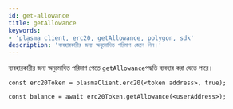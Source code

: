 ```yaml
---
id: get-allowance
title: getAllowance
keywords:
- 'plasma client, erc20, getAllowance, polygon, sdk'
description: 'ব্যবহারকারীর জন্য অনুমোদিত পরিমাণ জেনে নিন।'
---
```


ব্যবহারকারীর জন্য অনুমোদিত পরিমাণ পেতে `getAllowance`পদ্ধতি ব্যবহার করা যেতে পারে।

```
const erc20Token = plasmaClient.erc20(<token address>, true);

const balance = await erc20Token.getAllowance(<userAddress>);
```
